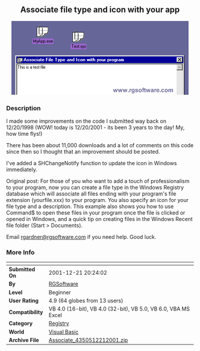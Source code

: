 ﻿<div align="center">

## Associate file type and icon with your app

<img src="PIC200112202229596498.gif">
</div>

### Description

I made some improvements on the code I submitted way back on 12/20/1998 (WOW! today is 12/20/2001 - its been 3 years to the day! My, how time flys!)

There has been about 11,000 downloads and a lot of comments on this code since then so I thought that an improvement should be posted.

I've added a SHChangeNotify function to update the icon in Windows immediately.

Original post: For those of you who want to add a touch of professionalism to your program, now you can create a file type in the Windows Registry database which will associate all files ending with your program's file extension (yourfile.xxx) to your program. You also specify an icon for your file type and a description. This example also shows you how to use Command$ to open these files in your program once the file is clicked or opened in Windows, and a quick tip on creating files in the Windows Recent file folder (Start > Documents).

Email rgardner@rgsoftware.com if you need help. Good luck.
 
### More Info
 


<span>             |<span>
---                |---
**Submitted On**   |2001-12-21 20:24:02
**By**             |[RGSoftware](https://github.com/Planet-Source-Code/PSCIndex/blob/master/ByAuthor/rgsoftware.md)
**Level**          |Beginner
**User Rating**    |4.9 (64 globes from 13 users)
**Compatibility**  |VB 4\.0 \(16\-bit\), VB 4\.0 \(32\-bit\), VB 5\.0, VB 6\.0, VBA MS Excel
**Category**       |[Registry](https://github.com/Planet-Source-Code/PSCIndex/blob/master/ByCategory/registry__1-36.md)
**World**          |[Visual Basic](https://github.com/Planet-Source-Code/PSCIndex/blob/master/ByWorld/visual-basic.md)
**Archive File**   |[Associate\_4350512212001\.zip](https://github.com/Planet-Source-Code/rgsoftware-associate-file-type-and-icon-with-your-app__1-29998/archive/master.zip)








